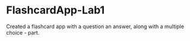 # FlashcardApp-Lab1
Created a flashcard app with a question an answer, along with a multiple choice - part.
